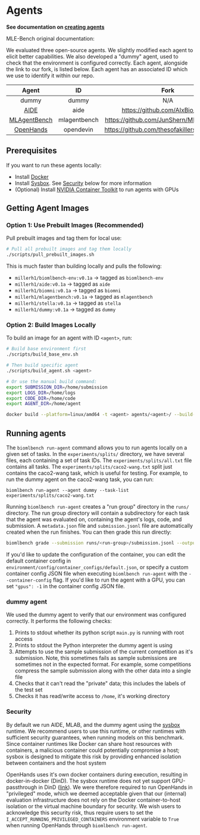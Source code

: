 # Agents

**See documentation on [creating agents](../docs/developer/creating_agents.md)**

MLE-Bench original documentation:

We evaluated three open-source agents. We slightly modified each agent to elicit better capabilities. We also developed a "dummy" agent, used to check that the environment is configured correctly. Each agent, alongside the link to our fork, is listed below. Each agent has an associated ID which we use to identify it within our repo.

Agent | ID | Fork
:-----:|:-----:|:-----:
dummy | dummy | N/A
[AIDE](https://www.weco.ai/blog/technical-report) | aide | https://github.com/AIxBio/aideml
[MLAgentBench](https://openreview.net/forum?id=1Fs1LvjYQW) | mlagentbench | https://github.com/JunShern/MLAgentBench
[OpenHands](https://arxiv.org/abs/2407.16741) | opendevin | https://github.com/thesofakillers/OpenHands

## Prerequisites
If you want to run these agents locally:
- Install [Docker](https://docs.docker.com/engine/install/)
- Install [Sysbox](https://github.com/nestybox/sysbox). See [Security](#Security) below for more information
- (Optional) Install [NVIDIA Container Toolkit](https://docs.nvidia.com/datacenter/cloud-native/container-toolkit/install-guide.html) to run agents with GPUs

## Getting Agent Images

### Option 1: Use Prebuilt Images (Recommended)

Pull prebuilt images and tag them for local use:

```bash
# Pull all prebuilt images and tag them locally
./scripts/pull_prebuilt_images.sh
```

This is much faster than building locally and pulls the following:
- `millerh1/biomlbench-env:v0.1a` → tagged as `biomlbench-env`
- `millerh1/aide:v0.1a` → tagged as `aide`
- `millerh1/biomni:v0.1a` → tagged as `biomni`
- `millerh1/mlagentbench:v0.1a` → tagged as `mlagentbench`
- `millerh1/stella:v0.1a` → tagged as `stella`
- `millerh1/dummy:v0.1a` → tagged as `dummy`

### Option 2: Build Images Locally

To build an image for an agent with ID `<agent>`, run:

```bash
# Build base environment first
./scripts/build_base_env.sh

# Then build specific agent
./scripts/build_agent.sh <agent>

# Or use the manual build command:
export SUBMISSION_DIR=/home/submission
export LOGS_DIR=/home/logs
export CODE_DIR=/home/code
export AGENT_DIR=/home/agent

docker build --platform=linux/amd64 -t <agent> agents/<agent>/ --build-arg SUBMISSION_DIR=$SUBMISSION_DIR --build-arg LOGS_DIR=$LOGS_DIR --build-arg CODE_DIR=$CODE_DIR --build-arg AGENT_DIR=$AGENT_DIR
```

## Running agents

The `biomlbench run-agent` command allows you to run agents locally on a given set of tasks. In the `experiments/splits/` directory, we have several files, each containing a set of task IDs. The `experiments/splits/all.txt` file contains all tasks. The `experiments/splits/caco2-wang.txt` split just contains the caco2-wang task, which is useful for testing. For example, to run the dummy agent on the caco2-wang task, you can run:

```console
biomlbench run-agent --agent dummy --task-list experiments/splits/caco2-wang.txt
```

Running `biomlbench run-agent` creates a "run group" directory in the `runs/` directory. The run group directory will contain a subdirectory for each task that the agent was evaluated on, containing the agent's logs, code, and submission. A `metadata.json` file and `submission.jsonl` file are automatically created when the run finishes. You can then grade this run directly:

```bash
biomlbench grade --submission runs/<run-group>/submission.jsonl --output-dir runs/<run-group>
```

If you'd like to update the configuration of the container, you can edit the default container config in `environment/config/container_configs/default.json`, or specify a custom container config JSON file when executing `biomlbench run-agent` with the `--container-config` flag. If you'd like to run the agent with a GPU, you can set `"gpus": -1` in the container config JSON file.

### dummy agent
We used the dummy agent to verify that our environment was configured correctly. It performs the following checks:

1. Prints to stdout whether its python script `main.py` is running with root access
2. Prints to stdout the Python interpreter the dummy agent is using
3. Attempts to use the sample submission of the current competition as it's submission. Note, this sometimes fails as sample submissions are sometimes not in the expected format. For example, some competitions compress the sample submission along with the other data into a single file
4. Checks that it can't read the "private" data; this includes the labels of the test set
5. Checks it has read/write access to `/home`, it's working directory

### Security

By default we run AIDE, MLAB, and the dummy agent using the [sysbox](https://github.com/nestybox/sysbox) runtime. We recommend users to use this runtime, or other runtimes with sufficient security guarantees, when running models on this benchmark. Since container runtimes like Docker can share host resources with containers, a malicious container could potentially compromise a host; sysbox is designed to mitigate this risk by providing enhanced isolation between containers and the host system

OpenHands uses it's own docker containers during execution, resulting in docker-in-docker (DinD). The sysbox runtime does not yet support GPU-passthrough in DinD ([link](https://github.com/nestybox/sysbox/issues/50)). We were therefore required to run OpenHands in "privileged" mode, which we deemed acceptable given that our (internal) evaluation infrastructure does not rely on the Docker container-to-host isolation or the virtual machine boundary for security. We wish users to acknowledge this security risk, thus require users to set the `I_ACCEPT_RUNNING_PRIVILEGED_CONTAINERS` environment variable to `True` when running OpenHands through `biomlbench run-agent`.
